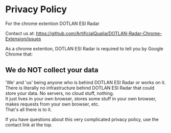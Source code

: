 # Privacy Policy

For the chrome extention DOTLAN ESI Radar

Contact us at: https://github.com/ArtificialQualia/DOTLAN-Radar-Chrome-Extension/issues

As a chrome extention, DOTLAN ESI Radar is required to tell you by Google Chrome that:

## We do NOT collect your data
'We' and 'us' being anyone who is behind DOTLAN ESI Radar or works on it.  
There is literally no infrastructure behind DOTLAN ESI Radar that could store your data.  No servers, no cloud stuff, nothing.  
It just lives in your own browser, stores some stuff in your own browser, makes requests from your own browser, etc.  
That's all there is to it.

If you have questions about this very complicated privacy policy, use the contact link at the top.
